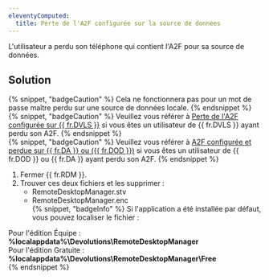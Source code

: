 ```yaml
---
eleventyComputed:
  title: Perte de l'A2F configurée sur la source de données
---
```

L'utilisateur a perdu son téléphone qui contient l'A2F pour sa source de données.
## Solution  
{% snippet, "badgeCaution" %}
Cela ne fonctionnera pas pour un mot de passe maître perdu sur une source de données locale.
{% endsnippet %}  
{% snippet, "badgeCaution" %}
Veuillez vous référer à [Perte de l'A2F configurée sur {{ fr.DVLS }}](/rdm/kb/rdm-windows/troubleshooting-articles/2fa-server-lost/) si vous êtes un utilisateur de {{ fr.DVLS }} ayant perdu son A2F.
{% endsnippet %}  
{% snippet, "badgeCaution" %}
Veuillez vous référer à [A2F configurée et perdue sur {{ fr.DA }} ou ({{ fr.DOD }})](/rdm/kb/rdm-windows/troubleshooting-articles/2fa-lost-devolutions-account-dod/) si vous êtes un utilisateur de {{ fr.DOD }} ou {{ fr.DA }} ayant perdu son A2F.
{% endsnippet %}  

1. Fermer {{ fr.RDM }}.
1. Trouver ces deux fichiers et les supprimer :
    * RemoteDesktopManager.stv
    * RemoteDesktopManager.enc  
{% snippet, "badgeInfo" %}
Si l'application a été installée par défaut, vous pouvez localiser le fichier :

Pour l'édition Équipe : **%localappdata%\Devolutions\RemoteDesktopManager**  
Pour l'édition Gratuite : **%localappdata%\Devolutions\RemoteDesktopManager\Free**  
{% endsnippet %}
